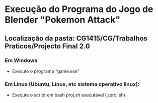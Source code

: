 # Execução do  Programa do Jogo de Blender "Pokemon Attack"

## Localização da pasta: CG1415/CG/Trabalhos Praticos/Projecto Final 2.0

### Em Windows

- Execute o programa "game.exe"

### Em Linux (Ubuntu, Linux, etc sistema operativo linux):

- Execute o script em bash proj.sh executável (./proj.sh)




